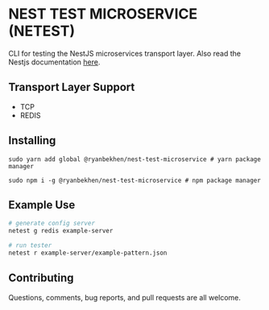 # NEST TEST MICROSERVICE (NETEST)

CLI for testing the NestJS microservices transport layer. Also read the Nestjs documentation [here](https://docs.nestjs.com/microservices/basics).

## Transport Layer Support

* TCP
* REDIS

## Installing

```shell script#
sudo yarn add global @ryanbekhen/nest-test-microservice # yarn package manager

sudo npm i -g @ryanbekhen/nest-test-microservice # npm package manager
```

## Example Use

```bash
# generate config server
netest g redis example-server

# run tester
netest r example-server/example-pattern.json
```

## Contributing

Questions, comments, bug reports, and pull requests are all welcome.